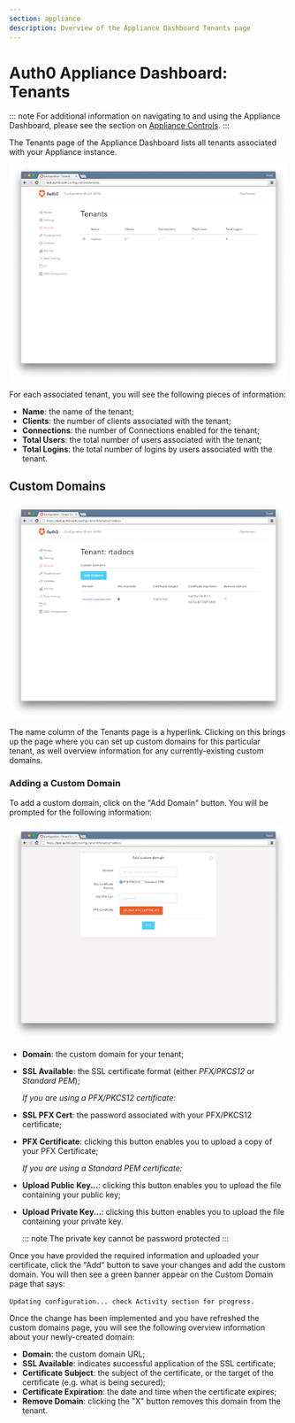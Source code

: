 ```yaml
---
section: appliance
description: Overview of the Appliance Dashboard Tenants page
---
```


# Auth0 Appliance Dashboard: Tenants

::: note
  For additional information on navigating to and using the Appliance Dashboard, please see the section on [Appliance Controls](/appliance/dashboard#appliance-controls).
:::

The Tenants page of the Appliance Dashboard lists all tenants associated with your Appliance instance.

![](/media/articles/appliance/dashboard/tenants.png)

For each associated tenant, you will see the following pieces of information:

* **Name**: the name of the tenant;
* **Clients**: the number of clients associated with the tenant;
* **Connections**: the number of Connections enabled for the tenant;
* **Total Users**: the total number of users associated with the tenant;
* **Total Logins**: the total number of logins by users associated with the tenant.

## Custom Domains

![](/media/articles/appliance/dashboard/tenant-custom-domain.png)

The name column of the Tenants page is a hyperlink. Clicking on this brings up the page where you can set up custom domains for this particular tenant, as well overview information for any currently-existing custom domains.

### Adding a Custom Domain

To add a custom domain, click on the "Add Domain" button. You will be prompted for the following information:


![](/media/articles/appliance/dashboard/tenant-add-custom-domain.png)

* **Domain**: the custom domain for your tenant;
* **SSL Available**: the SSL certificate format (either *PFX/PKCS12* or *Standard PEM*);

    *If you are using a PFX/PKCS12 certificate:*
* **SSL PFX Cert**: the password associated with your PFX/PKCS12 certificate;
* **PFX Certificate**: clicking this button enables you to upload a copy of your PFX Certificate;

    *If you are using a Standard PEM certificate:*
* **Upload Public Key...**: clicking this button enables you to upload the file containing your public key;
* **Upload Private Key...**: clicking this button enables you to upload the file containing your private key.

    ::: note
      The private key cannot be password protected
    :::

Once you have provided the required information and uploaded your certificate, click the "Add" button to save your changes and add the custom domain. You will then see a green banner appear on the Custom Domain page that says:

`Updating configuration... check Activity section for progress.`

Once the change has been implemented and you have refreshed the custom domains page, you will see the following overview information about your newly-created domain:

* **Domain**: the custom domain URL;
* **SSL Available**: indicates successful application of the SSL certificate;
* **Certificate Subject**: the subject of the certificate, or the target of the certificate (e.g. what is being secured);
* **Certificate Expiration**: the date and time when the certificate expires;
* **Remove Domain**: clicking the "X" button removes this domain from the tenant.
